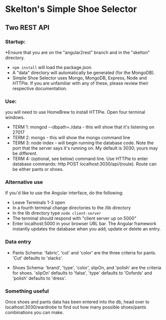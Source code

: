 # Skelton's Simple Shoe Selector
## Two REST API

### Startup:
*Ensure that you are on the "angular2rest" branch and in the "skelton" directory.
* ``` npm install ``` will load the package.json.
* A "data" directory will automatically be generated (for the MongoDB).
* Simple Shoe Selector uses Mongo, MongoDB, Express, Node and HTTPie. If you are unfamiliar with any of these, please review their respective documentation.

### Use:
you will need to use HomeBrew to install HTTPie.
Open four terminal windows.
* TERM 1: mongod --dbpath=./data - this will show that it's listening on 27017
* TERM 2: mongo - this will show the mongo command line
* TERM 3: node index - will begin running the database code. Note the port that the server says it's running on. My default is 3030; yours may be different.
* TERM 4: (optional, see below) command line. Use HTTPie to enter database commands: http POST localhost:3030/api/(route).  Route can be either pants or shoes.

### Alternative use
If you'd like to use the Angular interface, do the following:
* Leave Terminals 1-3 open
* In a fourth terminal change directories to the /lib directory
* In the lib directory type ``` node client-server ```
* The terminal should respond with "client server up on 5000"
* Enter localhost:5000 in your browser URL bar. The Angular framework instantly updates the database when you add, update or delete an entry.

### Data entry
* Pants Schema:
'fabric', 'cut' and 'color' are the three criteria for pants. 'Cut' defaults to 'slacks'.

* Shoes Schema:
'brand', 'type', 'color', slipOn, and 'polish' are the criteria for shoes. 'slipOn' defaults to 'false', 'type' defaults to 'Oxfords' and 'polish' defaults to 'dress'.

### Something useful
Once shoes and pants data has been entered into the db, head over to localhost:3030/wardrobe to find out how many possible shoes/pants combinations you can make.
